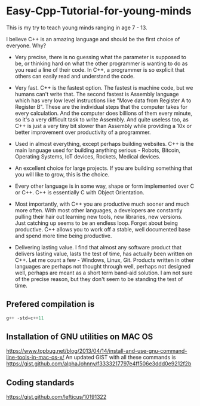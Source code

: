 # Easy-Cpp-Tutorial-for-young-minds

This is my try to teach young minds ranging in age 7 - 13.

I believe C++ is an amazing language and should be the first choice of everyone. Why?

- Very precise, there is no guessing what the parameter is supposed to be, or thinking hard on what the other programmer is wanting to do as you read a line of their code. In C++, a programmer is so explicit that others can easily read and understand the code.

- Very fast. C++ is the fastest option. The fastest is machine code, but we humans can't write that. The second fastest is Assembly language which has very low level instructions like "Move data from Register A to Register B". These are the individual steps that the computer takes for every calculation. And the computer does billions of them every minute, so it's a very difficult task to write Assembly. And quite useless too, as C++ is just a very tiny bit slower than Assembly while providing a 10x or better improvement over productivity of a programmer.

- Used in almost everything, except perhaps building websites. C++ is the main language used for building anything serious - Robots, Bitcoin, Operating Systems, IoT devices, Rockets, Medical devices.

- An excellent choice for large projects. If you are building something that you will like to grow, this is the choice.

- Every other language is in some way, shape or form implemented over C or C++.  C++ is essentially C with Object Orientation.

- Most importantly, with C++ you are productive much sooner and much more often.  With most other languages, a developers are constantly pulling their hair out learning new tools, new libraries, new versions. Just catching up seems to be an endless loop. Forget about being productive. C++ allows you to work off a stable, well documented base and spend more time being productive.

- Delivering lasting value. I find that almost any software product that delivers lasting value, lasts the test of time, has actually been written on C++. Let me count a few - Windows, Linux, Git. Products written in other languages are perhaps not thought through well, perhaps not designed well, perhaps are meant as a short term band-aid solution. I am not sure of the precise reason, but they don't seem to be standing the test of time.

## Prefered compilation is
```c++
g++ -std=c++11
```

## Installation of GNU utilities on MAC OS

https://www.topbug.net/blog/2013/04/14/install-and-use-gnu-command-line-tools-in-mac-os-x/
An updated GIST with all these commands is
https://gist.github.com/alphaJohnny/f3333217797e4ff506e3ddd0e9212f2b

## Coding standards
https://gist.github.com/lefticus/10191322
